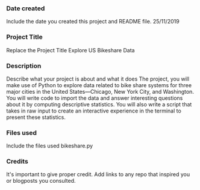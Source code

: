 ### Date created
Include the date you created this project and README file.
25/11/2019

### Project Title
Replace the Project Title
Explore US Bikeshare Data

### Description
Describe what your project is about and what it does
The project, you will make use of Python to explore data related to bike share systems for three
major cities in the United States—Chicago, New York City, and Washington. You will write code to 
import the data and answer interesting questions about it by computing descriptive statistics. You will 
also write a script that takes in raw input to create an interactive experience in the terminal to 
present these statistics.


### Files used
Include the files used
bikeshare.py

### Credits
It's important to give proper credit. Add links to any repo that inspired you or blogposts you consulted.

